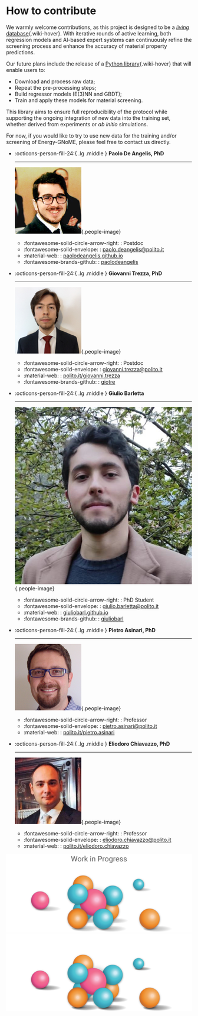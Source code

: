 # How to contribute

We warmly welcome contributions, as this project is designed to be a [*living* database](../about_db/index.md){.wiki-hover}.
With iterative rounds of active learning, both regression models and AI-based expert systems can continuously refine the screening process and enhance the accuracy of material property predictions.

Our future plans include the release of a [Python library](../docs/index.md){.wiki-hover} that will enable users to:

- Download and process raw data;
- Repeat the pre-processing steps;
- Build regressor models (E(3)NN and GBDT);
- Train and apply these models for material screening.

This library aims to ensure full reproducibility of the protocol while supporting the ongoing integration of new data into the training set, whether derived from experiments or *ab initio* simulations.

For now, if you would like to try to use new data for the training and/or screening of Energy-GNoME, please feel free to contact us directly.

<div class="grid cards" markdown>

-   :octicons-person-fill-24:{ .lg .middle } __Paolo De Angelis, PhD__

    ---

     ![Paolo De Angelis](../assets/img/people/pdeangelis.jpg){.people-image}

    * :fontawesome-solid-circle-arrow-right: : Postdoc
    * :fontawesome-solid-envelope: : [paolo.deangelis@polito.it](mailto:paolo.deangelis@polito.it)
    * :material-web: : [paolodeangelis.github.io](https://paolodeangelis.github.io/)
    * :fontawesome-brands-github: : [paolodeangelis](https://github.com/paolodeangelis)


-   :octicons-person-fill-24:{ .lg .middle } __Giovanni Trezza, PhD__

    ---

     ![Giovanni Trezza](../assets/img/people/gtrezza.jpg){.people-image}

    * :fontawesome-solid-circle-arrow-right: : Postdoc
    * :fontawesome-solid-envelope: : [giovanni.trezza@polito.it](mailto:giovanni.trezza@polito.it)
    * :material-web: : [polito.it/giovanni.trezza](https://www.polito.it/personale?p=giovanni.trezza)
    * :fontawesome-brands-github: : [giotre](https://github.com/giotre)


-   :octicons-person-fill-24:{ .lg .middle } __Giulio Barletta__

    ---

     ![Giulio Barletta](../assets/img/people/gbarletta.jpg){.people-image}

    * :fontawesome-solid-circle-arrow-right: : PhD Student
    * :fontawesome-solid-envelope: : [giulio.barletta@polito.it](mailto:giulio.barletta@polito.it)
    * :material-web: : [giuliobarl.github.io](https://giuliobarl.github.io/)
    * :fontawesome-brands-github: : [giuliobarl](https://github.com/giuliobarl)


-   :octicons-person-fill-24:{ .lg .middle } __Pietro Asinari, PhD__

    ---

     ![Pietro Asinari](../assets/img/people/pasinari.png){.people-image}

    * :fontawesome-solid-circle-arrow-right: : Professor
    * :fontawesome-solid-envelope: : [pietro.asinari@polito.it](mailto:pietro.asinari@polito.it)
    * :material-web: : [polito.it/pietro.asinari](https://staff.polito.it/pietro.asinari/)


-   :octicons-person-fill-24:{ .lg .middle } __Eliodoro Chiavazzo, PhD__

    ---

     ![Eliodoro Chiavazzo](../assets/img/people/echiavazzo.png){.people-image}

    * :fontawesome-solid-circle-arrow-right: : Professor
    * :fontawesome-solid-envelope: : [eliodoro.chiavazzo@polito.it](mailto:eliodoro.chiavazzo@polito.it)
    * :material-web: : [polito.it/eliodoro.chiavazzo](https://www.polito.it/en/staff?p=eliodoro.chiavazzo)

</div>

![Coming Soon](../assets/img/coming_soon_light.png#only-light)
![Coming Soon](../assets/img/coming_soon_dark.png#only-dark)
